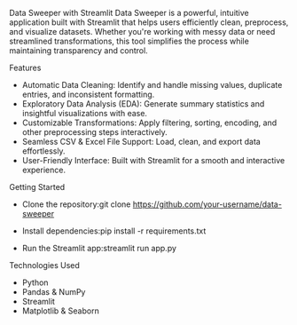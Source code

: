 Data Sweeper with Streamlit
Data Sweeper is a powerful, intuitive application built with Streamlit that helps users efficiently clean, preprocess, and visualize datasets. Whether you're working with messy data or need streamlined transformations, this tool simplifies the process while maintaining transparency and control.

 Features
- Automatic Data Cleaning: Identify and handle missing values, duplicate entries, and inconsistent formatting.
- Exploratory Data Analysis (EDA): Generate summary statistics and insightful visualizations with ease.
- Customizable Transformations: Apply filtering, sorting, encoding, and other preprocessing steps interactively.
- Seamless CSV & Excel File Support: Load, clean, and export data effortlessly.
- User-Friendly Interface: Built with Streamlit for a smooth and interactive experience.

 Getting Started
- Clone the repository:git clone https://github.com/your-username/data-sweeper

- Install dependencies:pip install -r requirements.txt

- Run the Streamlit app:streamlit run app.py

 Technologies Used
- Python
- Pandas & NumPy
- Streamlit
- Matplotlib & Seaborn
